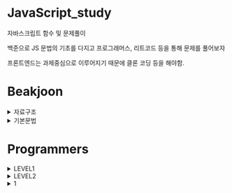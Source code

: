 # JavaScript_study
자바스크립트 함수 및 문제풀이

백준으로 JS 문법의 기초를 다지고
프로그래머스, 리트코드 등을 통해 문제를 풀어보자<br>

프론트엔드는 과제중심으로 이루어지기 때문에 클론 코딩 등을 해야함.

# Beakjoon
<details>
    <summary>자료구조</summary>
    <ul>
        <li>10828번: <a href="https://github.com/homile/JavaScript_study/blob/main/baekjoonAlgorithm/10828%EB%B2%88_%EC%8A%A4%ED%83%9D.js">스택</a></li>
    </ul>
</details>
<details>
    <summary>기본문법</summary>
    <details>
        <summary>입출력과 사칙연산 </summary>
        <ul>
            <li>1000,...: <a href="https://github.com/homile/JavaScript_study/blob/main/baekjoon/%EA%B8%B0%EC%B4%88%EB%AC%B8%EB%B2%95/%EC%9E%85%EC%B6%9C%EB%A0%A5%EA%B3%BC_%EC%82%AC%EC%B9%99%EC%97%B0%EC%82%B0/1000%2C%201001%2C%2010998%2C%201008%20%EC%82%AC%EC%B9%99%EC%97%B0%EC%82%B0.js">A+B,...</a></li>
            <li>10172번: <a href="https://github.com/homile/JavaScript_study/blob/main/baekjoon/%EA%B8%B0%EC%B4%88%EB%AC%B8%EB%B2%95/%EC%9E%85%EC%B6%9C%EB%A0%A5%EA%B3%BC_%EC%82%AC%EC%B9%99%EC%97%B0%EC%82%B0/10172%EB%B2%88_%EA%B0%95%EC%95%84%EC%A7%80.js">강아지</a></li>
            <li>10430번: <a href="https://github.com/homile/JavaScript_study/blob/main/baekjoon/%EA%B8%B0%EC%B4%88%EB%AC%B8%EB%B2%95/%EC%9E%85%EC%B6%9C%EB%A0%A5%EA%B3%BC_%EC%82%AC%EC%B9%99%EC%97%B0%EC%82%B0/10430%EB%B2%88_%EB%82%98%EB%A8%B8%EC%A7%80.js">나머지</a></li>
            <li>10926번: <a href="https://github.com/homile/JavaScript_study/blob/main/baekjoon/%EA%B8%B0%EC%B4%88%EB%AC%B8%EB%B2%95/%EC%9E%85%EC%B6%9C%EB%A0%A5%EA%B3%BC_%EC%82%AC%EC%B9%99%EC%97%B0%EC%82%B0/10926%EB%B2%88_%EB%AC%BC%EC%9D%8C%ED%91%9C%EB%8A%90%EB%82%8C%ED%91%9C.js">??!</a></li>
            <li>18108번: <a href="https://github.com/homile/JavaScript_study/blob/main/baekjoon/%EA%B8%B0%EC%B4%88%EB%AC%B8%EB%B2%95/%EC%9E%85%EC%B6%9C%EB%A0%A5%EA%B3%BC_%EC%82%AC%EC%B9%99%EC%97%B0%EC%82%B0/18108%EB%B2%88_2541%EB%85%84%EC%83%9D.js">2541년생</a></li>
            <li>2588번: <a href="https://github.com/homile/JavaScript_study/blob/main/baekjoon/%EA%B8%B0%EC%B4%88%EB%AC%B8%EB%B2%95/%EC%9E%85%EC%B6%9C%EB%A0%A5%EA%B3%BC_%EC%82%AC%EC%B9%99%EC%97%B0%EC%82%B0/2588%EB%B2%88_%EA%B3%B1%EC%85%88.js">곱셈</a></li>
        </ul>
    </details>
    <details>
        <summary>if문</summary>
        <ul>
            <li>1330번: <a href="https://github.com/homile/JavaScript_study/blob/main/baekjoon/%EA%B8%B0%EC%B4%88%EB%AC%B8%EB%B2%95/if%EB%AC%B8/1330%EB%B2%88_%EB%91%90_%EC%88%98_%EB%B9%84%EA%B5%90%ED%95%98%EA%B8%B0.js">두 수 비교하기</a></li>
            <li>9498번: <a href="https://github.com/homile/JavaScript_study/blob/main/baekjoon/%EA%B8%B0%EC%B4%88%EB%AC%B8%EB%B2%95/if%EB%AC%B8/9498%EB%B2%88_%EC%8B%9C%ED%97%98_%EC%84%B1%EC%A0%81.js">시험 성적</a></li>
            <li>2753번: <a href="https://github.com/homile/JavaScript_study/blob/main/baekjoon/%EA%B8%B0%EC%B4%88%EB%AC%B8%EB%B2%95/if%EB%AC%B8/2753%EB%B2%88_%EC%9C%A4%EB%85%84.js">윤년</a></li>
            <li>14681번: <a href="https://github.com/homile/JavaScript_study/blob/main/baekjoon/%EA%B8%B0%EC%B4%88%EB%AC%B8%EB%B2%95/if%EB%AC%B8/14681%EB%B2%88_%EC%82%AC%EB%B6%84%EB%A9%B4_%EA%B3%A0%EB%A5%B4%EA%B8%B0.js">사분면 고르기</a></li>
            <li>2884번: <a href="https://github.com/homile/JavaScript_study/blob/main/baekjoon/%EA%B8%B0%EC%B4%88%EB%AC%B8%EB%B2%95/if%EB%AC%B8/2884%EB%B2%88_%EC%95%8C%EB%9E%8C_%EC%8B%9C%EA%B3%84.js">알람 시계</a></li>
            <li>2525번: <a href="https://github.com/homile/JavaScript_study/blob/main/baekjoon/%EA%B8%B0%EC%B4%88%EB%AC%B8%EB%B2%95/if%EB%AC%B8/2525%EB%B2%88_%EC%98%A4%EB%B8%90_%EC%8B%9C%EA%B3%84.js">오븐 시계</a></li>
            <li>2480번: <a href="https://github.com/homile/JavaScript_study/blob/main/baekjoon/%EA%B8%B0%EC%B4%88%EB%AC%B8%EB%B2%95/if%EB%AC%B8/2480%EB%B2%88_%EC%A3%BC%EC%82%AC%EC%9C%84_%EC%84%B8%EA%B0%9C.js">주사위 세개</a></li>
        </ul>
    </details>
    <details>
        <summary>for문</summary>
        <ul>
            <li>2739번: <a href="https://github.com/homile/JavaScript_study/blob/main/baekjoon/%EA%B8%B0%EC%B4%88%EB%AC%B8%EB%B2%95/for%EB%AC%B8/2739%EB%B2%88_%EA%B5%AC%EA%B5%AC%EB%8B%A8.js">구구단</a></li>
            <li>10950번: <a href="https://github.com/homile/JavaScript_study/blob/main/baekjoon/%EA%B8%B0%EC%B4%88%EB%AC%B8%EB%B2%95/for%EB%AC%B8/10950%EB%B2%88_A%2BB-3.js">A+B-3</a></li>
            <li>8393번: <a href="https://github.com/homile/JavaScript_study/blob/main/baekjoon/%EA%B8%B0%EC%B4%88%EB%AC%B8%EB%B2%95/for%EB%AC%B8/8393%EB%B2%88_%ED%95%A9.js">합</a></li>
            <li>15552번: <a href="https://github.com/homile/JavaScript_study/blob/main/baekjoon/%EA%B8%B0%EC%B4%88%EB%AC%B8%EB%B2%95/for%EB%AC%B8/15552%EB%B2%88_%EB%B9%A0%EB%A5%B8A%2BB.js">빠른 A+B</a></li>
            <li>2741번: <a href="https://github.com/homile/JavaScript_study/blob/main/baekjoon/%EA%B8%B0%EC%B4%88%EB%AC%B8%EB%B2%95/for%EB%AC%B8/2741%EB%B2%88_N%EC%B0%8D%EA%B8%B0.js">N 찍기</a></li>
            <li>2742번: <a href="">기찍 N</a></li>
            <li>11021번: <a href="">A+B-7</a></li>
            <li>11022번: <a href="">A+B-8</a></li>
            <li>2438번: <a href="">별 찍기-1</a></li>
            <li>2439번: <a href="">별 찍기-2</a></li>
            <li>10871번: <a href="">X보다 작은 수</a></li>
        </ul>
    </details>
</details>

# Programmers
<details>
    <summary>LEVEL1</summary>
    <ul>
        <li>K번째수: <a href="https://github.com/homile/JavaScript_study/blob/main/programmers/%5Blevel1%5DK%EB%B2%88%EC%A7%B8%EC%88%98.js">풀이</a></li>
        <li>내적: <a href="https://github.com/homile/JavaScript_study/blob/main/programmers/%5Blevel1%5D%EB%82%B4%EC%A0%81.js">풀이</a></li>
        <li>문자열 내 p와 y의 개수: <a href="https://github.com/homile/JavaScript_study/blob/main/programmers/%5Blevel1%5D%EB%AC%B8%EC%9E%90%EC%97%B4%20%EB%82%B4%20p%EC%99%80%20y%EC%9D%98%20%EA%B0%9C%EC%88%98.js">풀이</a></li>
        <li>문자열 다루기 기본: <a href="https://github.com/homile/JavaScript_study/blob/main/programmers/%5Blevel1%5D%EB%AC%B8%EC%9E%90%EC%97%B4%20%EB%8B%A4%EB%A3%A8%EA%B8%B0%20%EA%B8%B0%EB%B3%B8.js">풀이</a></li>
        <li>문자열 정수로 바꾸기: <a href="https://github.com/homile/JavaScript_study/blob/main/programmers/%5Blevel1%5D%EB%AC%B8%EC%9E%90%EC%97%B4%20%EC%A0%95%EC%88%98%EB%A1%9C%20%EB%B0%94%EA%BE%B8%EA%B8%B0.js">풀이</a></li>
        <li>소수 만들기: <a href="https://github.com/homile/JavaScript_study/blob/main/programmers/%5Blevel1%5D%EC%86%8C%EC%88%98%20%EB%A7%8C%EB%93%A4%EA%B8%B0.js">풀이</a></li>
        <li>소수 찾기: <a href="https://github.com/homile/JavaScript_study/blob/main/programmers/%5Blevel1%5D%EC%86%8C%EC%88%98%20%EC%B0%BE%EA%B8%B0.js">풀이</a></li>
        <li>완주하지 못한 선수(해시): <a href="https://github.com/homile/JavaScript_study/blob/main/programmers/%5Blevel1%5D%EC%99%84%EC%A3%BC%ED%95%98%EC%A7%80%20%EB%AA%BB%ED%95%9C%20%EC%84%A0%EC%88%98(%ED%95%B4%EC%8B%9C).js">풀이</a></li>
        <li>음양 더하기: <a href="https://github.com/homile/JavaScript_study/blob/main/programmers/%5Blevel1%5D%EC%9D%8C%EC%96%91%20%EB%8D%94%ED%95%98%EA%B8%B0.js">풀이</a></li>
        <li>행렬의 덧셈: <a href="https://github.com/homile/JavaScript_study/blob/main/programmers/%5Blevel1%5D%ED%96%89%EB%A0%AC%EC%9D%98%20%EB%8D%A7%EC%85%88.js">풀이</a></li>
    </ul>
</details>
<details>
    <summary>LEVEL2</summary>
    <ul>
        <li>H-Index: <a href="https://github.com/homile/JavaScript_study/blob/main/programmers/%5Blevel2%5DH-Index.js">풀이</a></li>
        <li>가장 큰 수(정렬): <a href="https://github.com/homile/JavaScript_study/blob/main/programmers/%5Blevel2%5D%EA%B0%80%EC%9E%A5%20%ED%81%B0%20%EC%88%98.js">풀이</a></li>
        <li>기능개발(스택/큐): <a href="https://github.com/homile/JavaScript_study/blob/main/programmers/%5Blevel2%5D%EA%B8%B0%EB%8A%A5%EA%B0%9C%EB%B0%9C.js">풀이</a></li>
        <li>다리를 지나는 트럭: <a href="https://github.com/homile/JavaScript_study/blob/main/programmers/%5Blevel2%5D%EB%8B%A4%EB%A6%AC%EB%A5%BC%20%EC%A7%80%EB%82%98%EB%8A%94%20%ED%8A%B8%EB%9F%AD.js">풀이</a></li>
        <li>프린터(스택): <a href="https://github.com/homile/JavaScript_study/blob/main/programmers/%5Blevel2%5D%ED%94%84%EB%A6%B0%ED%84%B0.js">풀이</a></li>
        <li>피보나치 수: <a href="https://github.com/homile/JavaScript_study/blob/main/programmers/%5Blevel2%5D%ED%94%BC%EB%B3%B4%EB%82%98%EC%B9%98%20%EC%88%98.js">풀이</a></li>
    </ul>
</details>

<details>
    <summary>1</summary>
    <details>
        <summary>2</summary>
    </detials>
</detials>